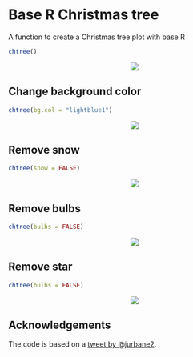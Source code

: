 # Base R Christmas tree
A function to create a Christmas tree plot with base R

```r
chtree()
```
<p align="center">
  <img src = "https://user-images.githubusercontent.com/67192157/103097081-61d48d80-4606-11eb-8f97-49657bf3b361.png">
</p>

## Change background color
```r
chtree(bg.col = "lightblue1")
```
<p align="center">
  <img src = "https://user-images.githubusercontent.com/67192157/103097116-7fa1f280-4606-11eb-836e-673fea053c3f.png">
</p>

## Remove snow

```r
chtree(snow = FALSE)
```

<p align="center">
  <img src = "https://user-images.githubusercontent.com/67192157/103097150-a102de80-4606-11eb-96dd-2f11a0d1f297.png">
</p>


## Remove bulbs

```r
chtree(bulbs = FALSE)
```

<p align="center">
  <img src = "https://user-images.githubusercontent.com/67192157/103097269-0e167400-4607-11eb-9b5b-6b45ec6a6ea4.png">
</p>

## Remove star

```r
chtree(bulbs = FALSE)
```

<p align="center">
  <img src = "https://user-images.githubusercontent.com/67192157/103100897-27262180-4615-11eb-964e-191481708e2e.png">
</p>


## Acknowledgements

The code is based on a [tweet by @jurbane2](https://twitter.com/jurbane2/status/1073648454981828608?s=03).
